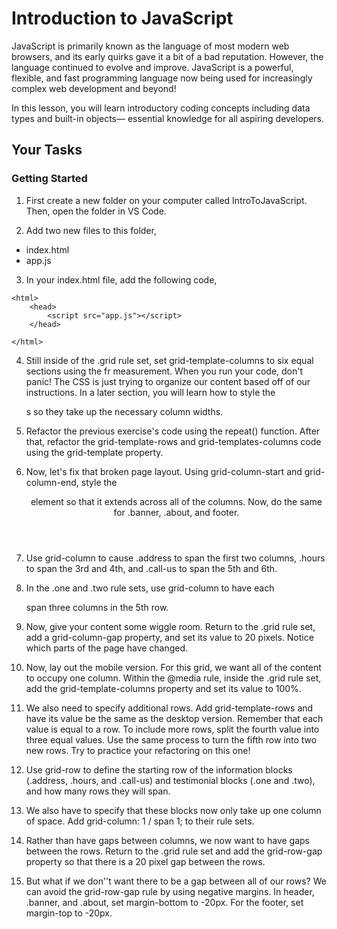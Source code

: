 # Introduction to JavaScript

JavaScript is primarily known as the language of most modern web browsers, and its early quirks gave it a bit of a bad reputation. However, the language continued to evolve and improve. JavaScript is a powerful, flexible, and fast programming language now being used for increasingly complex web development and beyond!

In this lesson, you will learn introductory coding concepts including data types and built-in objects— essential knowledge for all aspiring developers.

## Your Tasks

### Getting Started

1. First create a new folder on your computer called IntroToJavaScript.  Then, open the folder in VS Code.

2. Add two new files to this folder, 

- index.html
- app.js

3. In your index.html file, add the following code,

```
<html>
    <head>
        <script src="app.js"></script>
    </head>

</html>
``` 





4. Still inside of the .grid rule set, set grid-template-columns to six equal sections using the fr measurement.  When you run your code, don't panic! The CSS is just trying to organize our content based off of our instructions. In a later section, you will  learn how to style the <div>s so they take up the necessary column widths.

5. Refactor the previous exercise's code using the repeat() function. After that, refactor the grid-template-rows and grid-templates-columns code using the grid-template property. 

6. Now, let's fix that broken page layout. Using grid-column-start and grid-column-end, style the <header> element so that it extends across all of the columns. Now, do the same for .banner, .about, and footer.

7. Use grid-column to cause .address to span the first two columns, .hours to span the 3rd and 4th, and .call-us to span the 5th and 6th.

8. In the .one and .two rule sets, use grid-column to have each <div> span three columns in the 5th row.

9. Now, give your content some wiggle room. Return to the .grid rule set, add a grid-column-gap property, and set its value to 20 pixels. Notice which parts of the page have changed.

10. Now, lay out the mobile version. For this grid, we want all of the content to occupy one column. Within the @media rule, inside the .grid rule set, add the grid-template-columns property and set its value to 100%. 

11. We also need to specify additional rows. Add grid-template-rows and have its value be the same as the desktop version. Remember that each value is equal to a row.  To include more rows, split the fourth value into three equal values. Use the same process to turn the fifth row into two new rows. Try to practice your refactoring on this one!

12. Use grid-row to define the starting row of the information blocks (.address, .hours, and .call-us) and testimonial blocks (.one and .two), and how many rows they will span.

13. We also have to specify that these blocks now only take up one column of space. Add grid-column: 1 / span 1; to their rule sets.

14.  Rather than have gaps between columns, we now want to have gaps between the rows.  Return to the .grid rule set and add  the grid-row-gap property so that there is a 20 pixel gap between the rows.

15. But what if we don''t want there to be a gap between all of our rows? We can avoid the grid-row-gap rule by using negative margins. In header, .banner, and .about, set margin-bottom to -20px. For the footer, set margin-top to -20px.







